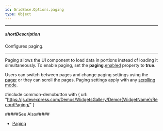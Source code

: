 ```yaml
---
id: GridBase.Options.paging
type: Object
---
```

---
##### shortDescription
Configures paging.

---
Paging allows the UI component to load data in portions instead of loading it simultaneously. To enable paging, set the **paging**.[enabled](/api-reference/10%20UI%20Components/GridBase/1%20Configuration/paging/enabled.md '{basewidgetpath}/Configuration/paging/#enabled') property to **true**.

Users can switch between pages and change paging settings using the [pager](/api-reference/10%20UI%20Components/GridBase/1%20Configuration/pager '/Documentation/ApiReference/UI_Components/dxDataGrid/Configuration/pager/') or they can scroll the pages. Paging settings apply with any [scrolling mode](/api-reference/10%20UI%20Components/dxDataGrid/1%20Configuration/scrolling/mode.md '/Documentation/ApiReference/UI_Components/dxDataGrid/Configuration/scrolling/#mode').

#include common-demobutton with {
    url: "https://js.devexpress.com/Demos/WidgetsGallery/Demo/{WidgetName}/RecordPaging/"
}

#####See Also#####
- [Paging](/concepts/05%20UI%20Components/DataGrid/35%20Paging '/Documentation/Guide/UI_Components/{WidgetName}/Paging/')
